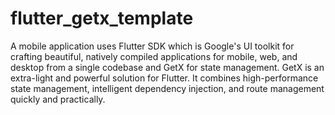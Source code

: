 # flutter_getx_template
A mobile application uses Flutter SDK which is Google's UI toolkit for crafting beautiful, natively compiled applications for mobile, web, and desktop from a single codebase and GetX for state management.  GetX is an extra-light and powerful solution for Flutter. It combines high-performance state management, intelligent dependency injection, and route management quickly and practically.
